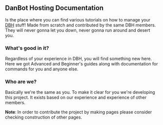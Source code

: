 ## DanBot Hosting Documentation
Is the place where you can find various tutorials on how to manage your [DBH](https://github.com/DanBot-Hosting) stuff! Made from scratch and contributed by the same DBH members. They will never gonna let you down, never gonna run around and desert you.

### What's good in it?
Regardless of your experience in DBH, you will find something new here. Here we got Advanced and Beginner's guides along with documentation for commands for you and anyone else.

### Who are we?
Basically we're the same as you. To make it clear for you we're developing this project. It exists based on our experience and experience of other members.

**Note**: In order to contribute the project by making pages please consider checking construction of other pages.
